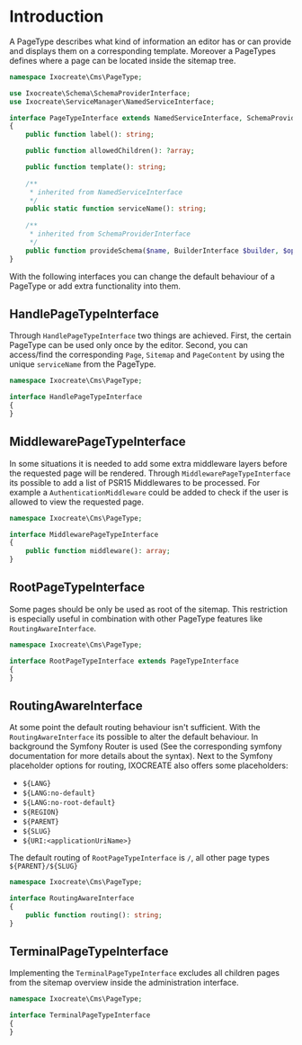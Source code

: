 # Introduction
A PageType describes what kind of information an editor has or can provide and displays them on a corresponding template. 
Moreover a PageTypes defines where a page can be located inside the sitemap tree. 

```php
namespace Ixocreate\Cms\PageType;

use Ixocreate\Schema\SchemaProviderInterface;
use Ixocreate\ServiceManager\NamedServiceInterface;

interface PageTypeInterface extends NamedServiceInterface, SchemaProviderInterface
{
    public function label(): string;

    public function allowedChildren(): ?array;

    public function template(): string;
    
    /**
     * inherited from NamedServiceInterface
     */
    public static function serviceName(): string;
    
    /**
     * inherited from SchemaProviderInterface
     */
    public function provideSchema($name, BuilderInterface $builder, $options = []): SchemaInterface;
}
```

With the following interfaces you can change the default behaviour of a PageType or add extra functionality into them. 

## HandlePageTypeInterface
Through `HandlePageTypeInterface` two things are achieved. First, the certain PageType can be used only once by the editor. 
Second, you can access/find the corresponding `Page`, `Sitemap` and `PageContent` by using the unique `serviceName` from
the PageType.  

```php
namespace Ixocreate\Cms\PageType;

interface HandlePageTypeInterface
{
}
```

## MiddlewarePageTypeInterface
In some situations it is needed to add some extra middleware layers before the requested page will be rendered.
Through `MiddlewarePageTypeInterface` its possible to add a list of PSR15 Middlewares to be processed. For example a
`AuthenticationMiddleware` could be added to check if the user is allowed to view the requested page.

```php
namespace Ixocreate\Cms\PageType;

interface MiddlewarePageTypeInterface
{
    public function middleware(): array;
}
```

## RootPageTypeInterface
Some pages should be only be used as root of the sitemap. This restriction is especially useful in combination with other 
PageType features like `RoutingAwareInterface`.

```php
namespace Ixocreate\Cms\PageType;

interface RootPageTypeInterface extends PageTypeInterface
{
}
```

## RoutingAwareInterface

At some point the default routing behaviour isn't sufficient. With the `RoutingAwareInterface` its possible to alter the
default behaviour. In background the Symfony Router is used (See the corresponding symfony documentation for more details 
about the syntax). Next to the Symfony placeholder options for routing, IXOCREATE also offers some placeholders:

 - `${LANG}`
 - `${LANG:no-default}`
 - `${LANG:no-root-default}`
 - `${REGION}`
 - `${PARENT}`
 - `${SLUG}`
 - `${URI:<applicationUriName>}`

The default routing of `RootPageTypeInterface` is `/`, all other page types `${PARENT}/${SLUG}`
 
 
```php
namespace Ixocreate\Cms\PageType;

interface RoutingAwareInterface
{
    public function routing(): string;
}
```

## TerminalPageTypeInterface

Implementing the `TerminalPageTypeInterface` excludes all children pages from the sitemap overview inside the administration
interface.

```php
namespace Ixocreate\Cms\PageType;

interface TerminalPageTypeInterface
{
}
```
